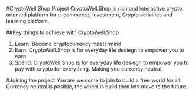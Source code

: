 #CryptoWell.Shop Project
CryptoWell.Shop is rich and interactive crypto oriented platform for e-commerce, Investment, Crypto activities and learning platform.

##Key things to achieve with CryptoWell.Shop
1. Learn: Become cryptocurrency mastermind
2. Earn: CryptoWell.Shop is for everyday life desiegn to empower you to earn
3. Spend: CryptoWell.Shop is for everyday life desiegn to empower you to pay with crypto for everything. Making you currency neutral.

#Joining the project
You are welcome to join to build a free world for all. Currency neutral is posible, the wheel is build then lets move to the future.

